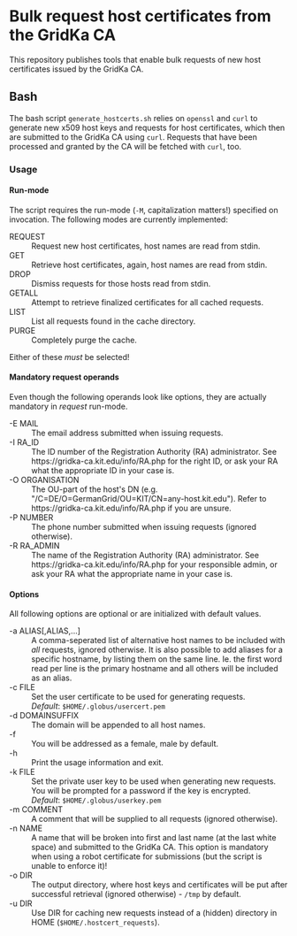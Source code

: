 # Bulk request host certificates from the GridKa CA
This repository publishes tools that enable bulk requests of new host
certificates issued by the GridKa CA.

## Bash
The bash script `generate_hostcerts.sh` relies on `openssl` and `curl`
to generate new x509 host keys and requests for host certificates, which
then are submitted to the GridKa CA using `curl`. Requests that have been
processed and granted by the CA will be fetched with `curl`, too.

### Usage
#### Run-mode
The script requires the run-mode (`-M`, capitalization matters!) specified
on invocation. The following modes are currently implemented:
<dl>
  <dt>REQUEST</dd>
  <dd>Request new host certificates, host names are read from stdin.</dd>
  
  <dt>GET</dt>
  <dd>Retrieve host certificates, again, host names are read from stdin.</dd>
  
  <dt>DROP</dt>
  <dd>Dismiss requests for those hosts read from stdin.</dd>
  
  <dt>GETALL</dt>
  <dd>Attempt to retrieve finalized certificates for all cached requests.</dd>
  
  <dt>LIST</dt>
  <dd>List all requests found in the cache directory.</dd>
  
  <dt>PURGE</dt>
  <dd>Completely purge the cache.</dd>
</dl>

Either of these *must* be selected!

#### Mandatory request operands
Even though the following operands look like options, they are actually
mandatory in _request_ run-mode.
<dl>
  <dt>-E MAIL</dt>
  <dd>The email address submitted when issuing requests.</dd>
  
  <dt>-I RA_ID</dt>
  <dd>
    The ID number of the Registration Authority (RA) administrator. See
    https://gridka-ca.kit.edu/info/RA.php for the right ID, or
    ask your RA what the appropriate ID in your case is.
  </dd>

  <dt>-O ORGANISATION</dt>
  <dd>
    The OU-part of the host's DN
    (e.g. "/C=DE/O=GermanGrid/OU=KIT/CN=any-host.kit.edu"). Refer to
    https://gridka-ca.kit.edu/info/RA.php if you are unsure.
  </dd>

  <dt>-P NUMBER</dt>
  <dd>The phone number submitted when issuing requests (ignored otherwise).</dd>
  
  <dt>-R RA_ADMIN</dt>
  <dd>
    The name of the Registration Authority (RA) administrator. See
    https://gridka-ca.kit.edu/info/RA.php for your responsible admin, or
    ask your RA what the appropriate name in your case is.
  </dd>
</dl>
  
#### Options
All following options are optional or are initialized with default values.

<dl>
  <dt>-a ALIAS[,ALIAS,...]</dt>
  <dd>
    A comma-seperated list of alternative host names to be included
    with <i>all</i> requests, ignored otherwise.
    It is also possible to add aliases for a specific hostname, by listing
    them on the same line. Ie. the first word read per line is the primary
    hostname and all others will be included as an alias.
  </dd>
  
  <dt>-c FILE</dt>
  <dd>
    Set the user certificate to be used for generating requests.<br />
    <i>Default</i>: <code>$HOME/.globus/usercert.pem</code>
  </dd>
  
  <dt>-d DOMAINSUFFIX</dt>
  <dd>The domain will be appended to all host names.</dd>

  <dt>-f</dt>
  <dd>You will be addressed as a female, male by default.</dd>
   
  <dt>-h</dt>
  <dd>Print the usage information and exit.</dd>
  
  <dt>-k FILE</dt>
  <dd>
    Set the private user key to be used when generating new requests.
    You will be prompted for a password if the key is encrypted.<br />
    <i>Default</i>: <code>$HOME/.globus/userkey.pem</code>
  </dd>
  
  <dt>-m COMMENT</dt>
  <dd>A comment that will be supplied to all requests (ignored otherwise).</dd>
  
  <dt>-n NAME</dt>
  <dd>
    A name that will be broken into first and last name (at the last white
    space) and submitted to the GridKa CA. This option is mandatory when
    using a robot certificate for submissions (but the script is unable
    to enforce it)!
  </dd>

  <dt>-o DIR</dt>
  <dd>
    The output directory, where host keys and certificates will be put after
    successful retrieval (ignored otherwise) - <code>/tmp</code> by default.
  </dd>

  <dt>-u DIR</dt>
  <dd>
    Use DIR for caching new requests instead of a (hidden) directory
    in HOME (<code>$HOME/.hostcert_requests</code>).
  </dd>
</dl>